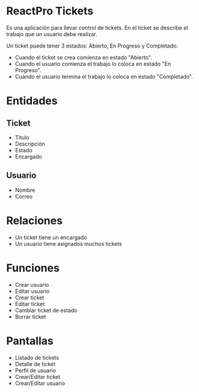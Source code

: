 # ReactPro Tickets

Es una aplicación para llevar control de tickets. En el ticket se describe el trabajo que un usuario debe realizar.

Un ticket puede tener 3 estados: Abierto, En Progreso y Completado:

- Cuando el ticket se crea comienza en estado "Abierto".
- Cuando el usuario comienza el trabajo lo coloca en estado "En Progreso".
- Cuando el usuario termina el trabajo lo coloca en estado "Completado".

# Entidades

## Ticket

- Título
- Descripción
- Estado
- Encargado

## Usuario

- Nombre
- Correo

# Relaciones

- Un ticket tiene un encargado
- Un usuario tiene asignados muchos tickets

# Funciones

- Crear usuario
- Editar usuario
- Crear ticket
- Editar ticket
- Cambiar ticket de estado
- Borrar ticket

# Pantallas

- Listado de tickets
- Detalle de ticket
- Perfil de usuario
- Crear/Editar ticket
- Crear/Editar usuario